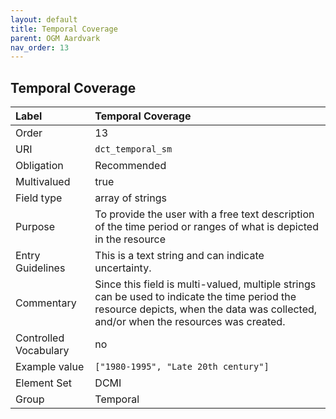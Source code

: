```yaml
---
layout: default
title: Temporal Coverage
parent: OGM Aardvark
nav_order: 13
---
```


## Temporal Coverage

| Label                 | Temporal Coverage |
|:----------------------|:------------------|
| Order                 | 13 |
| URI                   | `dct_temporal_sm` |
| Obligation            | Recommended |
| Multivalued           | true |
| Field type            | array of strings |
| Purpose               | To provide the user with a free text description of the time period or ranges of what is depicted in the resource |
| Entry Guidelines      | This is a text string and can indicate uncertainty. |
| Commentary            | Since this field is multi-valued, multiple strings can be used to indicate the time period the resource depicts, when the data was collected, and/or when the resources was created. |
| Controlled Vocabulary | no |
| Example value         | `["1980-1995", "Late 20th century"]` |
| Element Set           | DCMI |
| Group                 | Temporal  
